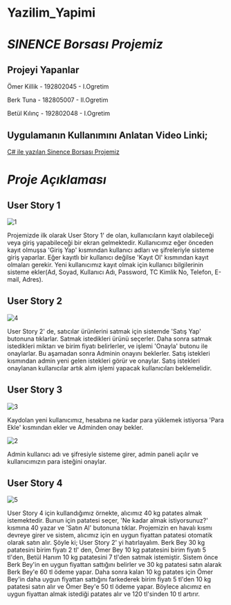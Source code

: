 # Yazilim_Yapimi
# *SINENCE Borsası Projemiz*

## Projeyi Yapanlar
Ömer Killik - 192802045 - I.Ogretim

Berk Tuna - 182805007 - II.Ogretim

Betül Kılınç - 192802048 - I.Ogretim

## Uygulamanın Kullanımını Anlatan Video Linki;
[C# ile yazılan Sinence Borsası Projemiz](https://www.youtube.com/watch?v=OelW3Pob4Rc)
# *Proje Açıklaması*

## User Story 1

![1](https://user-images.githubusercontent.com/84200869/118417783-53bf0080-b6be-11eb-9d72-23d48653f248.png)

Projemizde ilk olarak User Story 1' de olan, kullanıcıların kayıt olabileceği veya giriş yapabileceği bir ekran gelmektedir. Kullanıcımız eğer önceden kayıt olmuşsa 'Giriş Yap' kısmından kullanıcı adları ve şifreleriyle sisteme giriş yaparlar. Eğer kayıtlı bir kullanıcı değilse 'Kayıt Ol' kısmından kayıt olmaları gerekir. Yeni kullanıcımız kayıt olmak için kullanıcı bilgilerinin sisteme ekler(Ad, Soyad, Kullanıcı Adı, Password, TC Kimlik No, Telefon, E-mail, Adres).

## User Story 2

![4](https://user-images.githubusercontent.com/84200869/118418221-35f29b00-b6c0-11eb-848b-e8c02ff8bf31.png)

User Story 2' de, satıcılar ürünlerini satmak için sistemde 'Satış Yap' butonuna tıklarlar. Satmak istedikleri ürünü seçerler. Daha sonra satmak istedikleri miktarı ve birim fiyatı belirlerler, ve işlemi 'Onayla' butonu ile onaylarlar. Bu aşamadan sonra Adminin onayını beklerler. Satış istekleri kısmından admin yeni gelen istekleri görür ve onaylar. Satış istekleri onaylanan kullanıcılar artık alım işlemi yapacak kullanıcıları beklemelidir.

## User Story 3

![3](https://user-images.githubusercontent.com/84200869/118418286-836f0800-b6c0-11eb-9e28-505558132e60.png)

Kaydolan yeni kullanıcımız, hesabına ne kadar para yüklemek istiyorsa 'Para Ekle' kısmından ekler ve Adminden onay bekler.

![2](https://user-images.githubusercontent.com/84200869/118418380-e6609f00-b6c0-11eb-820f-9e5c8b6f60a8.png)

Admin kullanıcı adı ve şifresiyle sisteme girer, admin paneli açılır ve kullanıcımızın para isteğini onaylar.

## User Story 4

![5](https://user-images.githubusercontent.com/84200869/118418991-612ab980-b6c3-11eb-88e4-679f35f6487b.png)

 User Story 4 için kullandığımız örnekte, alıcımız 40 kg patates almak istemektedir. Bunun için patatesi seçer, 'Ne kadar almak istiyorsunuz?' kısmına 40 yazar ve 'Satın Al' butonuna tıklar. Projemizin en havalı kısmı devreye girer ve sistem, alıcımız için en uygun fiyattan patatesi otomatik olarak satın alır. Şöyle ki;
 User Story 2' yi hatırlayalım. Berk Bey 30 kg patatesini birim fiyatı 2 tl' den, Ömer Bey 10 kg patatesini birim fiyatı 5 tl'den, Betül Hanım 10 kg patatesini 7 tl'den satmak istemiştir. Sistem önce Berk Bey'in en uygun fiyattan sattığını belirler ve 30 kg patatesi satın alarak Berk Bey'e 60 tl ödeme yapar. Daha sonra kalan 10 kg patates için Ömer Bey'in daha uygun fiyattan sattığını farkederek birim fiyatı 5 tl'den 10 kg patatesi satın alır ve Ömer Bey'e 50 tl ödeme yapar. Böylece alıcımız en uygun fiyattan almak istediği patates alır ve 120 tl'sinden 10 tl artırır.

